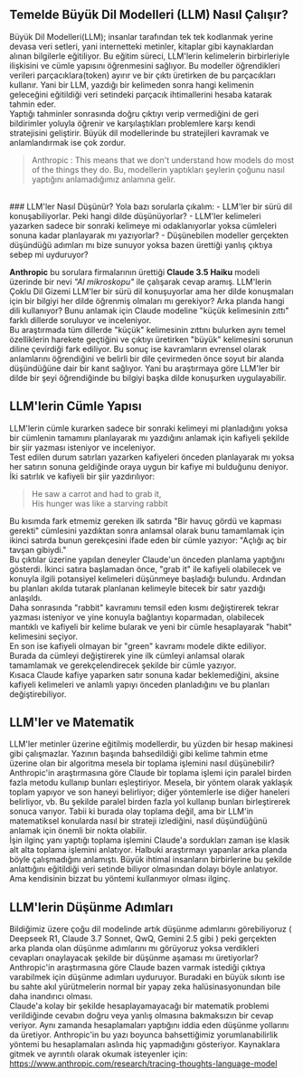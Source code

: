 ## Temelde Büyük Dil Modelleri (LLM) Nasıl Çalışır?
Büyük Dil Modelleri(LLM); insanlar tarafından tek tek kodlanmak yerine devasa veri setleri, yani internetteki metinler, kitaplar gibi kaynaklardan alınan bilgilerle eğitiliyor. Bu eğitim süreci, LLM'lerin kelimelerin birbirleriyle ilişkisini ve cümle yapısını öğrenmesini sağlıyor. Bu modeller öğrendikleri verileri parçacıklara(token) ayırır ve bir çıktı üretirken de bu parçacıkları kullanır. Yani bir LLM, yazdığı bir kelimeden sonra hangi kelimenin geleceğini eğitildiği veri setindeki parçacık ihtimallerini hesaba katarak tahmin eder.
<br>
Yaptığı tahminler sonrasında doğru çıktıyı verip vermediğini de geri bildirimler yoluyla öğrenir ve karşılaştıkları problemlere karşı kendi stratejisini geliştirir. Büyük dil modellerinde bu stratejileri kavramak ve anlamlandırmak ise çok zordur.
<br>
>Anthropic : This means that we don't understand how models do most of the things they do.
>Bu, modellerin yaptıkları şeylerin çoğunu nasıl yaptığını anlamadığımız anlamına gelir.
<br>
### LLM'ler Nasıl Düşünür?
Yola bazı sorularla çıkalım:
- LLM'ler bir sürü dil konuşabiliyorlar. Peki hangi dilde düşünüyorlar?
- LLM'ler kelimeleri yazarken sadece bir sonraki kelimeye mi odaklanıyorlar yoksa cümleleri sonuna kadar planlayarak mı yazıyorlar?
- Düşünebilen modeller gerçekten düşündüğü adımları mı bize sunuyor yoksa bazen ürettiği yanlış çıktıya sebep mi uyduruyor?

**Anthropic** bu sorulara firmalarının ürettiği **Claude 3.5 Haiku** modeli üzerinde bir nevi *"AI mikroskopu"* ile çalışarak cevap aramış.
LLM'lerin Çoklu Dil Gizemi
LLM'ler bir sürü dil konuşuyorlar ama her dilde konuşmaları için bir bilgiyi her dilde öğrenmiş olmaları mı gerekiyor? Arka planda hangi dili kullanıyor?
Bunu anlamak için Claude modeline "küçük kelimesinin zıttı" farklı dillerde soruluyor ve inceleniyor. <br>
Bu araştırmada tüm dillerde "küçük" kelimesinin zıttını bulurken aynı temel özelliklerin harekete geçtiğini ve çıktıyı üretirken "büyük" kelimesini sorunun diline çevirdiği fark ediliyor. Bu sonuç ise kavramların evrensel olarak anlamlarını öğrendiğini ve belirli bir dile çevirmeden önce soyut bir alanda düşündüğüne dair bir kanıt sağlıyor. Yani bu araştırmaya göre LLM'ler bir dilde bir şeyi öğrendiğinde bu bilgiyi başka dilde konuşurken uygulayabilir. <br>
## LLM'lerin Cümle Yapısı
LLM'lerin cümle kurarken sadece bir sonraki kelimeyi mi planladığını yoksa bir cümlenin tamamını planlayarak mı yazdığını anlamak için kafiyeli şekilde bir şiir yazması isteniyor ve inceleniyor. <br>
Test edilen durum satırları yazarken kafiyeleri önceden planlayarak mı yoksa her satırın sonuna geldiğinde oraya uygun bir kafiye mi bulduğunu deniyor. İki satırlık ve kafiyeli bir şiir yazdırılıyor: <br>
> He saw a carrot and had to grab it, <br>
> His hunger was like a starving rabbit <br>

Bu kısımda fark etmemiz gereken ilk satırda "Bir havuç gördü ve kapması gerekti" cümlesini yazdıktan sonra anlamsal olarak bunu tamamlamak için ikinci satırda bunun gerekçesini ifade eden bir cümle yazıyor: "Açlığı aç bir tavşan gibiydi." <br>
Bu çıktılar üzerine yapılan deneyler Claude'un önceden planlama yaptığını gösterdi. İkinci satıra başlamadan önce, "grab it" ile kafiyeli olabilecek ve konuyla ilgili potansiyel kelimeleri düşünmeye başladığı bulundu. Ardından bu planları akılda tutarak planlanan kelimeyle bitecek bir satır yazdığı anlaşıldı. <br>
Daha sonrasında "rabbit" kavramını temsil eden kısmı değiştirerek tekrar yazması isteniyor ve yine konuyla bağlantıyı koparmadan, olabilecek mantıklı ve kafiyeli bir kelime bularak ve yeni bir cümle hesaplayarak "habit" kelimesini seçiyor. <br>
En son ise kafiyeli olmayan bir "green" kavramı modele dikte ediliyor. Burada da cümleyi değiştirerek yine ilk cümleyi anlamsal olarak tamamlamak ve gerekçelendirecek şekilde bir cümle yazıyor. <br>
Kısaca Claude kafiye yaparken satır sonuna kadar beklemediğini, aksine kafiyeli kelimeleri ve anlamlı yapıyı önceden planladığını ve bu planları değiştirebiliyor. <br>
## LLM'ler ve Matematik
LLM'ler metinler üzerine eğitilmiş modellerdir, bu yüzden bir hesap makinesi gibi çalışmazlar. Yazının başında bahsedildiği gibi kelime tahmin etme üzerine olan bir algoritma mesela bir toplama işlemini nasıl düşünebilir? <br>
Anthropic'in araştırmasına göre Claude bir toplama işlemi için paralel birden fazla metodu kullanıp bunları eşleştiriyor. Mesela, bir yöntem olarak yaklaşık toplam yapıyor ve son haneyi belirliyor; diğer yöntemlerle ise diğer haneleri belirliyor, vb. Bu şekilde paralel birden fazla yol kullanıp bunları birleştirerek sonuca varıyor. Tabii ki burada olay toplama değil, ama bir LLM'in matematiksel konularda nasıl bir strateji izlediğini, nasıl düşündüğünü anlamak için önemli bir nokta olabilir. <br>
İşin ilginç yanı yaptığı toplama işlemini Claude'a sordukları zaman ise klasik alt alta toplama işlemini anlatıyor. Halbuki araştırmayı yapanlar arka planda böyle çalışmadığını anlamıştı. Büyük ihtimal insanların birbirlerine bu şekilde anlattığını eğitildiği veri setinde biliyor olmasından dolayı böyle anlatıyor. Ama kendisinin bizzat bu yöntemi kullanmıyor olması ilginç. <br>
## LLM'lerin Düşünme Adımları
Bildiğimiz üzere çoğu dil modelinde artık düşünme adımlarını görebiliyoruz ( Deepseek R1, Claude 3.7 Sonnet, QwQ, Gemini 2.5 gibi ) peki gerçekten arka planda olan düşünme adımlarını mı görüyoruz yoksa verdikleri cevapları onaylayacak şekilde bir düşünme aşaması mı üretiyorlar? <br>
Anthropic'in araştırmasına göre Claude bazen varmak istediği çıktıya varabilmek için düşünme adımları uyduruyor. Buradaki en büyük sıkıntı ise bu sahte akıl yürütmelerin normal bir yapay zeka halüsinasyonundan bile daha inandırıcı olması. <br>
Claude'a kolay bir şekilde hesaplayamayacağı bir matematik problemi verildiğinde cevabın doğru veya yanlış olmasına bakmaksızın bir cevap veriyor. Aynı zamanda hesaplamaları yaptığını iddia eden düşünme yollarını da üretiyor. Anthropic'in bu yazı boyunca bahsettiğimiz yorumlanabilirlik yöntemi bu hesaplamaları aslında hiç yapmadığını gösteriyor.
Kaynaklara gitmek ve ayrıntılı olarak okumak isteyenler için: https://www.anthropic.com/research/tracing-thoughts-language-model